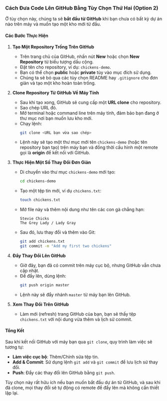 ### Cách Đưa Code Lên GitHub Bằng Tùy Chọn Thứ Hai (Option 2)

Ở tùy chọn này, chúng ta sẽ **bắt đầu từ GitHub** khi bạn chưa có bất kỳ dự án nào trên máy và muốn tạo một kho mới từ đầu.

#### Các Bước Thực Hiện

1. **Tạo Một Repository Trống Trên GitHub**
   - Trên trang chủ của GitHub, nhấn nút **New** hoặc chọn **New Repository** từ biểu tượng dấu cộng.
   - Đặt tên cho repository, ví dụ: `chickens-demo`.
   - Bạn có thể chọn **public** hoặc **private** tùy vào mục đích sử dụng.
   - Chúng ta sẽ bỏ qua các tùy chọn README hay `.gitignore` cho đơn giản và tạo một kho hoàn toàn trống.

2. **Clone Repository Từ GitHub Về Máy Tính**
   - Sau khi tạo xong, GitHub sẽ cung cấp một **URL clone** cho repository.
   - Sao chép URL đó.
   - Mở terminal hoặc command line trên máy tính, đảm bảo bạn đang ở thư mục nơi bạn muốn lưu kho mới.
   - Chạy lệnh:
     ```bash
     git clone <URL bạn vừa sao chép>
     ```
   - Lệnh này sẽ tạo một thư mục mới tên `chickens-demo` (hoặc tên repository bạn tạo) trên máy bạn và đồng thời cấu hình một remote gọi là **origin** để kết nối với GitHub.

3. **Thực Hiện Một Số Thay Đổi Đơn Giản**
   - Di chuyển vào thư mục `chickens-demo` mới tạo:
     ```bash
     cd chickens-demo
     ```
   - Tạo một tệp tin mới, ví dụ `chickens.txt`:
     ```bash
     touch chickens.txt
     ```
   - Mở file này và thêm nội dung như tên các con gà chẳng hạn:
     ```
     Stevie Chicks
     The Grey Lady / Lady Gray
     ```
   - Sau đó, lưu thay đổi và thêm vào Git:
     ```bash
     git add chickens.txt
     git commit -m "Add my first two chickens"
     ```

4. **Đẩy Thay Đổi Lên GitHub**
   - Giờ đây, bạn đã có commit trên máy cục bộ, nhưng GitHub vẫn chưa cập nhật.
   - Để đẩy lên, dùng lệnh:
     ```bash
     git push origin master
     ```
   - Lệnh này sẽ đẩy nhánh `master` từ máy bạn lên GitHub.

5. **Xem Thay Đổi Trên GitHub**
   - Làm mới (refresh) trang GitHub của bạn, bạn sẽ thấy tệp `chickens.txt` với nội dung vừa thêm và lịch sử commit.

#### Tổng Kết
Sau khi kết nối GitHub với máy bạn qua `git clone`, quy trình làm việc sẽ tương tự:
- **Làm việc cục bộ**: Thêm/Chỉnh sửa tệp tin.
- **Add & Commit**: Sử dụng lệnh `git add` và `git commit` để lưu lịch sử thay đổi.
- **Push**: Đẩy các thay đổi lên GitHub bằng `git push`.

Tùy chọn này rất hữu ích nếu bạn muốn bắt đầu dự án từ GitHub, và sau khi đã clone, mọi thay đổi sẽ tự động có remote để đẩy lên mà không cần thiết lập lại.
